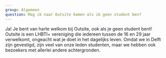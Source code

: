 ```yaml
---
group: Algemeen
question: Mag ik naar Outsite komen als ik geen student ben?
---
```


Ja! Je bent van harte welkom bij Outsite, ook als je geen student bent! Outsite is een LHBTI+ vereniging die iedereen tussen de 16 en 29 jaar verwelkomt, ongeacht wat je doet in het dagelijks leven. Omdat we in Delft zijn gevestigd, zijn veel van onze leden studenten, maar we hebben ook bezoekers met allerlei andere achtergronden.
